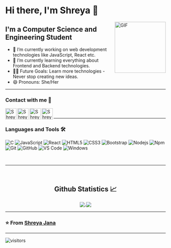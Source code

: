 <!--
**Shreyajana2001/Shreyajana2001** is a ✨ _special_ ✨ repository because its `README.md` (this file) appears on your GitHub profile.

Here are some ideas to get you started:

- 🔭 I’m currently working on ...
- 🌱 I’m currently learning ...
- 👯 I’m looking to collaborate on ...
- 🤔 I’m looking for help with ...
- 💬 Ask me about ...
- 📫 How to reach me: ...
- 😄 Pronouns: ...
- ⚡ Fun fact: ...
-->
<!-- <img width="30px" src="https://media.tenor.com/images/3b388fe03da271d2674faf85eb7c3fcd/tenor.gif" /> -->
# Hi there, I'm Shreya :wave: 

<img align="right" alt="GIF" height="160px" src="https://media.giphy.com/media/du3J3cXyzhj75IOgvA/giphy.gif" />

## I'm a Computer Science and Engineering Student  

- 🔭 I’m currently working on web development technologies like JavaScript, React etc.
- 🌱 I’m currently learning everything about Frontend and Backend technologies.
- 💪🏼 Future Goals: Learn more technologies - Never stop creating new ideas.
- 😄 Pronouns: She/Her

---



### Contact with me 📝


<!-- [![Gmail Badge](https://img.shields.io/badge/-shreyajanapiu1234@gmail.com-c14438?style=flat&logo=Gmail&logoColor=white)](mailto:shreyajanapiu1234@gmail.com "Connect via Email")
[![Linkedin Badge](https://img.shields.io/badge/-Shreya%20Jana-0072b1?style=flat&logo=Linkedin&logoColor=white)](https://www.linkedin.com/in/shreya-jana-757354192/ "Connect on LinkedIn")
[![Messenger Badge](https://img.shields.io/badge/-Facebook-0078FF?style=flat&logo=Facebook&logoColor=white)](https://www.facebook.com/profile.php?id=100005071934812 "Connect on Facebook")
[![Instagram Badge](https://img.shields.io/badge/-Instagram-C13584?style=flat&logo=Instagram&logoColor=white)](https://www.instagram.com/___shhhreyaa____/)
 -->

[<img align="left" alt="Shreya | LinkedIn" width="35px" height="35px" src="https://i.pinimg.com/originals/de/b4/6f/deb46f02a59e3b3a2aa58fac16290d63.gif" />](https://www.linkedin.com/in/shreya-jana-757354192/)
[<img align="left" alt="Shreya | Instagram" width="35px" height="35px" src="https://media2.giphy.com/media/7wGXicB6KSTPq/giphy.gif?cid=790b761119adcd75bf9280b49f22dff374eeb876f9c48010&rid=giphy.gif&ct=g" />](https://www.instagram.com/___shhhreyaa____/)
[<img align="left" alt="Shreya | Facebook" width="35px" height="35px" src="https://media4.giphy.com/media/ijEiXYEo9DBxm/200.webp?cid=ecf05e47nw712kytmw6cwbiiiikhtnkshqcp823o2poai13o&rid=200.webp&ct=g" />](https://www.facebook.com/profile.php?id=100005071934812)
[<img align="left" alt="Shreya | Gmail" width="35px" height="35px" src="https://media2.giphy.com/media/aOften89vRbG/giphy.gif?cid=ecf05e47khp2gmwlowi7wh8apleb7gt6n820ra9rl4jtay5y&rid=giphy.gif&ct=g" />](mailto:shreyajanapiu1234@gmail.com "Connect via Email")


<br />

---

### Languages and Tools 🛠 

![C](http://img.shields.io/badge/-C-A8B9CC?style=flat-square&logo=c&logoColor=ffffff)
![JavaScript](https://img.shields.io/badge/-JavaScript-%23F7DF1C?style=flat-square&logo=javascript&logoColor=000000&labelColor=%23F7DF1C&color=%23FFCE5A)
![React](https://img.shields.io/badge/-React-61DAFB?style=flat-square&logo=react&logoColor=ffffff)
![HTML5](https://img.shields.io/badge/-HTML5-%23E44D27?style=flat-square&logo=html5&logoColor=ffffff)
![CSS3](https://img.shields.io/badge/-CSS3-%231572B6?style=flat-square&logo=css3)
![Bootstrap](https://img.shields.io/badge/-Bootstrap-563D7C?style=flat-square&logo=Bootstrap)
![Nodejs](https://img.shields.io/badge/-Nodejs-339933?style=flat-square&logo=Node.js&logoColor=ffffff)
![Npm](https://img.shields.io/badge/-npm-CB3837?style=flat-square&logo=npm)
![Git](https://img.shields.io/badge/-Git-%23F05032?style=flat-square&logo=git&logoColor=%23ffffff)
![GitHub](https://img.shields.io/badge/-GitHub-181717?style=flat-square&logo=github)
![VS Code](http://img.shields.io/badge/-VS%20Code-007ACC?style=flat-square&logo=visual-studio-code&logoColor=ffffff)
![Windows](http://img.shields.io/badge/-Windows-0078D6?style=flat-square&logo=windows&logoColor=ffffff)

<br/>

---

<br/>

  <h2 align="center"> Github Statistics 📈 </h2>
  
  <div align="center"> 
     <a href="">
      <img align="center" src="https://github-readme-stats.vercel.app/api?username=Shreyajana2001&show_icons=true&title_color=fff&icon_color=79ff97&text_color=9f9f9f&bg_color=151515" />
    </a>
    <a href="">
      <img align="center" src="https://github-readme-stats.vercel.app/api/top-langs/?username=Shreyajana2001&show_icons=true&title_color=fff&icon_color=79ff97&text_color=9f9f9f&bg_color=151515"/>
    </a>
</div
  
<br/>

---

 ### ⭐️ From [Shreya Jana](https://github.com/Shreyajana2001) ### 
 
---

 ![visitors](https://visitor-badge.laobi.icu/badge?page_id=Shreyajana2001.Shreyajana2001)

